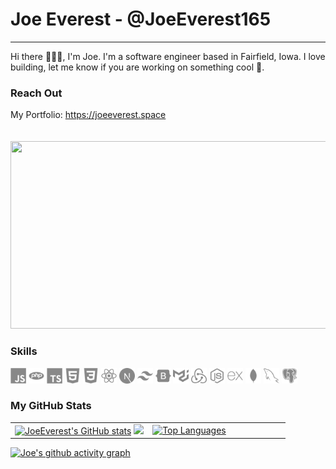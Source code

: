 Joe Everest - @JoeEverest165
============================

* * * * *

Hi there 🙋🏾‍♂️, I'm Joe. I'm a software engineer based in Fairfield, Iowa. I love building, let me know if you are working on something cool 🙂.

### Reach Out
My Portfolio: <a href="https://joeeverest.space">https://joeeverest.space</a>
<br/>
<br/>
<br/>
<a href="https://github.com/devxb/gitanimals">
<img
  src="https://render.gitanimals.org/farms/JoeEverest"
  width="600"
  height="300"
/>
</a>

### Skills

<a href="https://www.javascript.com" target="_blank" rel="noreferrer noopener"><img src="https://raw.githubusercontent.com/0xShapeShifter/dev-story/master/public/images/skills/core/javascript.svg" alt="JavaScript" width="25" height="25" /></a> <a href="https://www.php.net" target="_blank" rel="noreferrer noopener"><img src="https://raw.githubusercontent.com/0xShapeShifter/dev-story/master/public/images/skills/core/php.svg" alt="PHP" width="25" height="25" /></a> <a href="https://www.typescriptlang.org" target="_blank" rel="noreferrer noopener"><img src="https://raw.githubusercontent.com/0xShapeShifter/dev-story/master/public/images/skills/core/typescript.svg" alt="Typescript" width="25" height="25" /></a>
<a href="https://html.com/html5/" target="_blank" rel="noreferrer noopener"><img src="https://raw.githubusercontent.com/0xShapeShifter/dev-story/master/public/images/skills/frontend/html5.svg" alt="HTML5" width="25" height="25" /></a> <a href="https://css3.com" target="_blank" rel="noreferrer noopener"><img src="https://raw.githubusercontent.com/0xShapeShifter/dev-story/master/public/images/skills/frontend/css3.svg" alt="CSS3" width="25" height="25" /></a> <a href="https://reactjs.org" target="_blank" rel="noreferrer noopener"><img src="https://raw.githubusercontent.com/0xShapeShifter/dev-story/master/public/images/skills/frontend/react.svg" alt="React" width="25" height="25" /></a> <a href="https://nextjs.org" target="_blank" rel="noreferrer noopener"><img src="https://raw.githubusercontent.com/0xShapeShifter/dev-story/master/public/images/skills/frontend/nextjs.svg" alt="NextJS" width="25" height="25" /></a> <a href="http://tailwindcss.com" target="_blank" rel="noreferrer noopener"><img src="https://raw.githubusercontent.com/0xShapeShifter/dev-story/master/public/images/skills/frontend/tailwind.svg" alt="Tailwind" width="25" height="25" /></a> <a href="https://getbootstrap.com" target="_blank" rel="noreferrer noopener"><img src="https://raw.githubusercontent.com/0xShapeShifter/dev-story/master/public/images/skills/frontend/bootstrap.svg" alt="Bootstrap" width="25" height="25" /></a> <a href="https://mui.com/material-ui/" target="_blank" rel="noreferrer noopener"><img src="https://raw.githubusercontent.com/0xShapeShifter/dev-story/master/public/images/skills/frontend/mui.svg" alt="Material UI" width="25" height="25" /></a> <a href="https://redux.js.org" target="_blank" rel="noreferrer noopener"><img src="https://raw.githubusercontent.com/0xShapeShifter/dev-story/master/public/images/skills/frontend/redux.svg" alt="Redux" width="25" height="25" /></a>
<a href="https://nodejs.org" target="_blank" rel="noreferrer noopener"><img src="https://raw.githubusercontent.com/0xShapeShifter/dev-story/master/public/images/skills/backend/nodejs.svg" alt="NodeJS" width="25" height="25" /></a> <a href="http://expressjs.com" target="_blank" rel="noreferrer noopener"><img src="https://raw.githubusercontent.com/0xShapeShifter/dev-story/master/public/images/skills/backend/express.svg" alt="Express" width="25" height="25" /></a> <a href="https://www.mongodb.com" target="_blank" rel="noreferrer noopener"><img src="https://raw.githubusercontent.com/0xShapeShifter/dev-story/master/public/images/skills/backend/mongodb.svg" alt="Mongo DB" width="25" height="25" /></a> <a href="https://www.mysql.com" target="_blank" rel="noreferrer noopener"><img src="https://raw.githubusercontent.com/0xShapeShifter/dev-story/master/public/images/skills/backend/mysql.svg" alt="MySQL" width="25" height="25" /></a> <a href="https://www.postgresql.org" target="_blank" rel="noreferrer noopener"><img src="https://raw.githubusercontent.com/0xShapeShifter/dev-story/master/public/images/skills/backend/postgresql.svg" alt="PostgreSQL" width="25" height="25" /></a>

### My GitHub Stats

<table  border="0" width="100%" cellpadding="0" cellspacing="0">
<tr>
<td>
  <a href="http://www.github.com/JoeEverest"><img src="https://github-readme-stats.vercel.app/api?username=JoeEverest&show_icons=true&hide=&count_private=true&title_color=fca311&text_color=ffffff&icon_color=d90429&bg_color=14213d&hide_border=true&show_icons=true" alt="JoeEverest's GitHub stats" /></a>
  <a href="http://www.github.com/JoeEverest"><img src="https://github-readme-streak-stats.herokuapp.com/?user=JoeEverest&stroke=ffffff&background=14213d&ring=fca311&fire=ef4444&currStreakNum=ffffff&currStreakLabel=fca311&sideNums=fca311&sideLabels=ffffff&dates=ffffff&hide_border=true" /></a>
 </td>

   <td width='50%'>
<a href="https://github.com/JoeEverest" align="left"><img src="https://github-readme-stats.vercel.app/api/top-langs/?username=JoeEverest&langs_count=10&layout=compact&title_color=fca311&text_color=ffffff&icon_color=3382ed&bg_color=14213d&hide_border=true&locale=en&custom_title=Top%20%Languages" alt="Top Languages" /></a>
  </td>
 </tr>
 
</table>

[![Joe's github activity graph](https://github-readme-activity-graph.vercel.app/graph?username=JoeEverest&bg_color=14213d&color=ffffff&line=fca311&point=e74331&area=true&hide_border=true)](https://github.com/ashutosh00710/github-readme-activity-graph)
